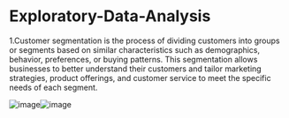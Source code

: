 # Exploratory-Data-Analysis

1.Customer segmentation is the process of dividing customers into groups or segments based on similar characteristics such as demographics, behavior, preferences, or buying patterns. This segmentation allows businesses to better understand their customers and tailor marketing strategies, product offerings, and customer service to meet the specific needs of each segment. 

![image](https://github.com/jiyamaryjoseph/CustomerSegmentation_Exploratory-Data-Analysis/assets/83010684/98b493ee-6d14-48b8-b264-7a0d910e6df7)![image](https://github.com/jiyamaryjoseph/CustomerSegmentation_Exploratory-Data-Analysis/assets/83010684/c68cfa80-de0c-46ab-ab26-a3a6f764c25c)



